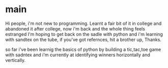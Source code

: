 # main

Hi people, i'm not new to programming. Learnt a fair bit of it in college and abandoned it after college, now i'm back and the whole thing feels estranged
I'm hoping to get back on the sadle with python and i'm learning with sandtex on the tube, if you've got refernces, hit a brother up, Thanks.

so far i've been learnig the basics of python by building a tic,tac,toe game with sadntex and i'm currently at identifying winners horizontally and vertically.
